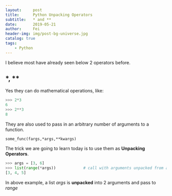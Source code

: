 ```yaml
---
layout:     post
title:      Python Unpacking Operators
subtitle:   * and **
date:       2019-05-21
author:     Fei
header-img: img/post-bg-universe.jpg
catalog: true
tags:
    - Python
---
```




I believe most have already seen below 2 operators before.

## \*, \*\*

Yes they can do mathematical operations, like:
```Python
>>> 2*3
6
>>> 2**3
8
```
They are also used to pass in an arbitrary number of arguments to a function.
```
some_func(fargs,*args,**kwargs)
```
The trick we are going to learn today is to use them as **Unpacking Operators**.

```Python
>>> args = [3, 6]
>>> list(range(*args))            # call with arguments unpacked from a list
[3, 4, 5]
```
In above example, a list *args* is **unpacked** into 2 arguments and pass to *range*
